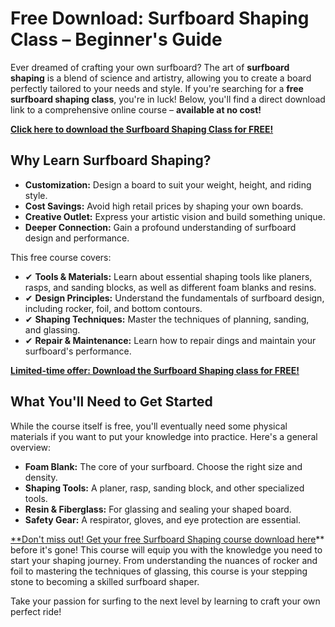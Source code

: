 # Free Download: Surfboard Shaping Class – Beginner's Guide

Ever dreamed of crafting your own surfboard? The art of **surfboard shaping** is a blend of science and artistry, allowing you to create a board perfectly tailored to your needs and style. If you're searching for a **free surfboard shaping class**, you're in luck! Below, you'll find a direct download link to a comprehensive online course – **available at no cost!**

[**Click here to download the Surfboard Shaping Class for FREE!**](https://udemywork.com/surfboard-shaping-class)

## Why Learn Surfboard Shaping?

*   **Customization:** Design a board to suit your weight, height, and riding style.
*   **Cost Savings:** Avoid high retail prices by shaping your own boards.
*   **Creative Outlet:** Express your artistic vision and build something unique.
*   **Deeper Connection:** Gain a profound understanding of surfboard design and performance.

This free course covers:

*   ✔ **Tools & Materials:** Learn about essential shaping tools like planers, rasps, and sanding blocks, as well as different foam blanks and resins.
*   ✔ **Design Principles:** Understand the fundamentals of surfboard design, including rocker, foil, and bottom contours.
*   ✔ **Shaping Techniques:** Master the techniques of planning, sanding, and glassing.
*   ✔ **Repair & Maintenance:** Learn how to repair dings and maintain your surfboard's performance.

[**Limited-time offer: Download the Surfboard Shaping class for FREE!**](https://udemywork.com/surfboard-shaping-class)

## What You'll Need to Get Started

While the course itself is free, you'll eventually need some physical materials if you want to put your knowledge into practice. Here's a general overview:

*   **Foam Blank:** The core of your surfboard. Choose the right size and density.
*   **Shaping Tools:** A planer, rasp, sanding block, and other specialized tools.
*   **Resin & Fiberglass:** For glassing and sealing your shaped board.
*   **Safety Gear:** A respirator, gloves, and eye protection are essential.

[**Don't miss out! Get your free Surfboard Shaping course download here](https://udemywork.com/surfboard-shaping-class)** before it's gone! This course will equip you with the knowledge you need to start your shaping journey. From understanding the nuances of rocker and foil to mastering the techniques of glassing, this course is your stepping stone to becoming a skilled surfboard shaper.

Take your passion for surfing to the next level by learning to craft your own perfect ride!
